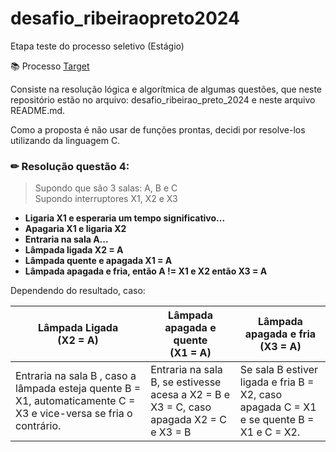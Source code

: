# desafio_ribeiraopreto2024
Etapa teste do processo seletivo (Estágio)

📚 Processo [Target](https://www.targetsistemas.com.br/sobre)

Consiste na resolução lógica e algorítmica de algumas questões, que neste repositório estão no arquivo: desafio_ribeirao_preto_2024 e neste arquivo README.md.

Como a proposta é não usar de funções prontas, decidi por resolve-los utilizando da linguagem C.

### ✏ Resolução questão 4:

>Supondo que são 3 salas: A, B e C<br>
>Supondo interruptores X1, X2 e X3

- **Ligaria X1 e esperaria um tempo significativo...**
- **Apagaria X1 e ligaria X2**
- **Entraria na sala A...**
- **Lâmpada  ligada X2 = A**
- **Lâmpada quente e apagada X1 = A**
- **Lâmpada apagada e fria, então A != X1 e X2 então X3 = A**

Dependendo do resultado, caso:<br>

|Lâmpada Ligada<br>(X2 = A)|Lâmpada apagada e quente<br>(X1 = A)|Lâmpada apagada e fria<br>(X3 = A)|
|-----|----|----|
|Entraria na sala B , caso a lâmpada esteja quente B = X1, automaticamente C = X3 e vice-versa se fria o contrário.<br>|Entraria na sala B, se estivesse acesa a X2 = B e X3 = C, caso apagada X2 = C e X3 = B|Se sala B estiver ligada e fria B = X2, caso apagada  C = X1 e se quente B = X1 e C = X2.|

